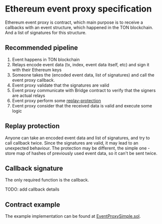 # Ethereum event proxy specification

Ethereum event proxy is contract, which main purpose is to receive a callbacks with an event structure, which happened in the TON blockchain. And a list of signatures for this structure.

## Recommended pipeline

1. Event happens in TON blockchain
2. Relays encode event data (tx, index, event data itself, etc) and sign it with their Ethereum keys
3. Someone takes the (encoded event data, list of signatures) and call the event proxy callback.
4. Event proxy validate that the signatures are valid
5. Event proxy communicate with Bridge contract to verify that the signers are actual relays
6. Event proxy perform some [replay-protection](#replay-protection)
7. Event proxy consider that the received data is valid and execute some logic

## Replay protection

Anyone can take an encoded event data and list of signatures, and try to call callback twice.
Since the signatures are valid, it may lead to an unexpected behaviour.
The protection may be different, the simple one - store map of hashes of previously used event data, so it can't be sent twice.

## Callback signature

The only required function is the callback.

TODO: add callback details

## Contract example

The example implementation can be found at [EventProxySimple.sol](../ethereum/contracts/examples/ProxySimple.sol).
